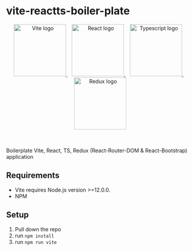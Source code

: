 # vite-reactts-boiler-plate

<div align="center">
  <a href="https://vitejs.dev" target="_blank" rel="noopener noreferrer">
    <img width="140" src="https://vitejs.dev/logo.svg" alt="Vite logo">
  </a>
  &nbsp;&nbsp;
  <a href="https://reactjs.org/" target="_blank" rel="noopener noreferrer">
    <img width="140" src="https://cdn.worldvectorlogo.com/logos/react-1.svg" alt="React logo">
  </a>
  &nbsp;&nbsp;
  <a href="https://www.typescriptlang.org/" target="_blank" rel="noopener noreferrer">
    <img width="140" src="https://upload.wikimedia.org/wikipedia/commons/thumb/4/4c/Typescript_logo_2020.svg/1200px-Typescript_logo_2020.svg.png" alt="Typescript logo">
  </a>
  &nbsp;&nbsp;
  <a href="https://redux.js.org/" target="_blank" rel="noopener noreferrer">
    <img width="140" src="https://seeklogo.com/images/R/redux-logo-9CA6836C12-seeklogo.com.png" alt="Redux logo">
  </a>
</div>
<br />
<br />

Boilerplate Vite, React, TS, Redux (React-Router-DOM & React-Bootstrap) application

## Requirements
 - Vite requires Node.js version >=12.0.0.
 - NPM

## Setup
  1. Pull down the repo
  2. run `npm install`
  3. run `npm run vite`
